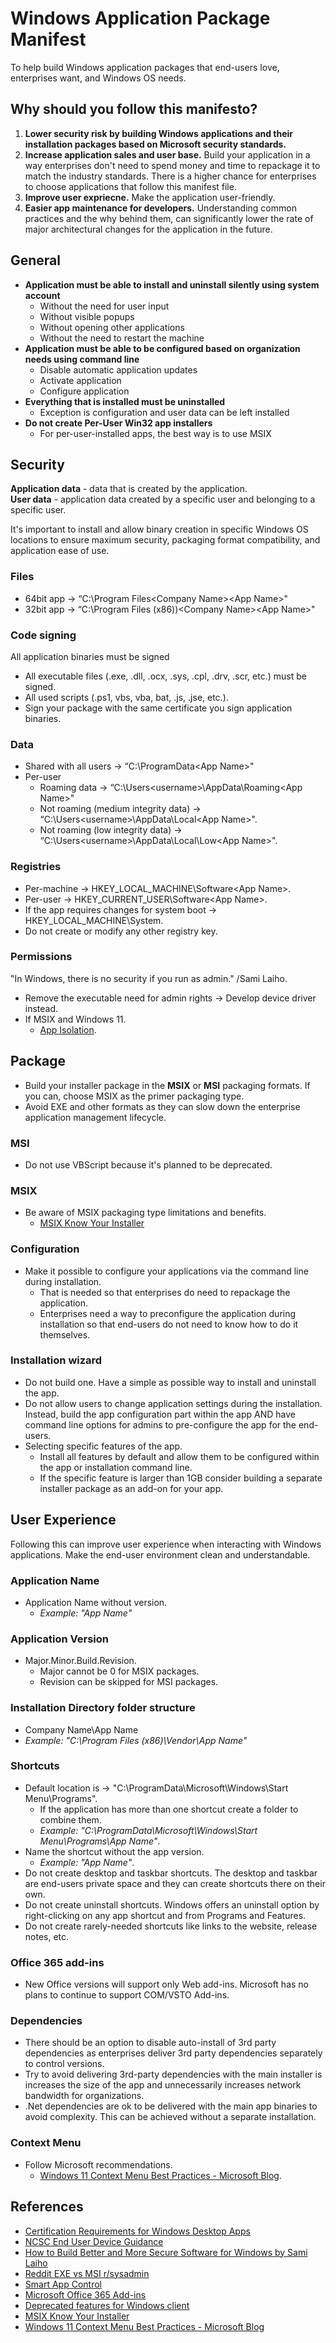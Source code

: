 # Windows Application Package Manifest
To help build Windows application packages that end-users love, enterprises want, and Windows OS needs.

## Why should you follow this manifesto?

1. **Lower security risk by building Windows applications and their installation packages based on Microsoft security standards.**
2. **Increase application sales and user base.** Build your application in a way enterprises don't need to spend money and time to repackage it to match the industry standards. There is a higher chance for enterprises to choose applications that follow this manifest file.
3. **Improve user expriecne.** Make the application user-friendly.
4. **Easier app maintenance for developers.** Understanding common practices and the why behind them, can significantly lower the rate of major architectural changes for the application in the future.


## General
 - **Application must be able to install and uninstall silently using system account**
   	 - Without the need for user input
   	 - Without visible popups
   	 - Without opening other applications
   	 - Without the need to restart the machine
- **Application must be able to be configured based on organization needs using command line**
   	 - Disable automatic application updates
   	 - Activate application
   	 - Configure application
 - **Everything that is installed must be uninstalled**
   	 - Exception is configuration and user data can be left installed
 - **Do not create Per-User Win32 app installers**
     - For per-user-installed apps, the best way is to use MSIX

## Security
**Application data** - data that is created by the application.  
**User data** - application data created by a specific user and belonging to a specific user.  

It's important to install and allow binary creation in specific Windows OS locations to ensure maximum security, packaging format compatibility, and application ease of use.

### Files
  - 64bit app → “C:\Program Files\<Company Name>\<App Name>"
  - 32bit app → “C:\Program Files (x86))\<Company Name>\<App Name>"

### Code signing
All application binaries must be signed
  - All executable files (.exe, .dll, .ocx, .sys, .cpl, .drv, .scr, etc.) must be signed.
  - All used scripts (.ps1, vbs, vba, bat, .js, .jse, etc.).
  - Sign your package with the same certificate you sign application binaries.

### Data
  - Shared with all users → “C:\ProgramData\<App Name>"
  - Per-user
     - Roaming data → “C:\Users\<username>\AppData\Roaming\<App Name>"
     - Not roaming (medium integrity data) → “C:\Users\<username>\AppData\Local\<App Name>".
     - Not roaming (low integrity data) → “C:\Users\<username>\AppData\Local\Low\<App Name>".

### Registries
 - Per-machine → HKEY_LOCAL_MACHINE\Software\<App Name>.
 - Per-user → HKEY_CURRENT_USER\Software\<App Name>.
 - If the app requires changes for system boot → HKEY_LOCAL_MACHINE\System.
 - Do not create or modify any other registry key.

### Permissions
"In Windows, there is no security if you run as admin." /Sami Laiho.
  - Remove the executable need for admin rights → Develop device driver instead.
  - If MSIX and Windows 11.
       - [App Isolation](https://github.com/microsoft/win32-app-isolation/tree/main).

## Package
 - Build your installer package in the **MSIX** or **MSI** packaging formats. If you can, choose MSIX as the primer packaging type.
 - Avoid EXE and other formats as they can slow down the enterprise application management lifecycle.

### MSI
 - Do not use VBScript because it's planned to be deprecated.

### MSIX
 - Be aware of MSIX packaging type limitations and benefits.
     - [MSIX Know Your Installer](https://learn.microsoft.com/en-us/windows/msix/packaging-tool/know-your-installer)

### Configuration
 - Make it possible to configure your applications via the command line during installation.
     - That is needed so that enterprises do need to repackage the application.
     - Enterprises need a way to preconfigure the application during installation so that end-users do not need to know how to do it themselves.

### Installation wizard
 - Do not build one. Have a simple as possible way to install and uninstall the app.
 - Do not allow users to change application settings during the installation. Instead, build the app configuration part within the app AND have command line options for admins to pre-configure the app for the end-users.
 - Selecting specific features of the app.
     - Install all features by default and allow them to be configured within the app or installation command line.
     - If the specific feature is larger than 1GB consider building a separate installer package as an add-on for your app.
  
## User Experience
Following this can improve user experience when interacting with Windows applications.
Make the end-user environment clean and understandable.

### Application Name
  - Application Name without version.
     - _Example: "App Name"_

### Application Version
  - Major.Minor.Build.Revision.
     - Major cannot be 0 for MSIX packages.
     - Revision can be skipped for MSI packages.
 
### Installation Directory folder structure
  - Company Name\App Name
  - _Example: "C:\Program Files (x86)\Vendor\App Name"_

### Shortcuts
 - Default location is → "C:\ProgramData\Microsoft\Windows\Start Menu\Programs".
    - If the application has more than one shortcut create a folder to combine them.
    - _Example: "C:\ProgramData\Microsoft\Windows\Start Menu\Programs\App Name"_.
 - Name the shortcut without the app version.
      - _Example: "App Name"_.
 - Do not create desktop and taskbar shortcuts. The desktop and taskbar are end-users private space and they can create shortcuts there on their own.
 - Do not create uninstall shortcuts. Windows offers an uninstall option by right-clicking on any app shortcut and from Programs and Features.
 - Do not create rarely-needed shortcuts like links to the website, release notes, etc.

### Office 365 add-ins
 - New Office versions will support only Web add-ins. Microsoft has no plans to continue to support COM/VSTO Add-ins.

### Dependencies
 - There should be an option to disable auto-install of 3rd party dependencies as enterprises deliver 3rd party dependencies separately to control versions.
 - Try to avoid delivering 3rd-party dependencies with the main installer is increases the size of the app and unnecessarily increases network bandwidth for organizations.
 - .Net dependencies are ok to be delivered with the main app binaries to avoid complexity. This can be achieved without a separate installation.

### Context Menu 
 - Follow Microsoft recommendations.
    - [Windows 11 Context Menu Best Practices - Microsoft Blog](https://blogs.windows.com/blog/2021/07/19/extending-the-context-menu-and-share-dialog-in-windows-11/).

## References
- [Certification Requirements for Windows Desktop Apps](https://learn.microsoft.com/en-us/windows/win32/win_cert/certification-requirements-for-windows-desktop-apps)
- [NCSC End User Device Guidance](https://www.ncsc.gov.uk/collection/device-security-guidance/platform-guides/windows)
- [How to Build Better and More Secure Software for Windows by Sami Laiho](https://youtu.be/-xk9lQf27wM)
- [Reddit EXE vs MSI r/sysadmin](https://www.reddit.com/r/sysadmin/comments/1473cq4/exe_vs_msi)
- [Smart App Control](https://learn.microsoft.com/en-us/windows/apps/develop/smart-app-control/overview)
- [Microsoft Office 365 Add-ins](https://techcommunity.microsoft.com/t5/outlook-blog/things-to-know-about-the-new-outlook-for-windows/ba-p/3383964)
- [Deprecated features for Windows client](https://learn.microsoft.com/en-us/windows/whats-new/deprecated-features)
- [MSIX Know Your Installer](https://learn.microsoft.com/en-us/windows/msix/packaging-tool/know-your-installer)
- [Windows 11 Context Menu Best Practices - Microsoft Blog](https://blogs.windows.com/blog/2021/07/19/extending-the-context-menu-and-share-dialog-in-windows-11/)
